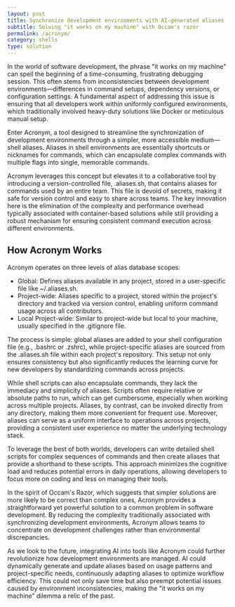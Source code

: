 ```yaml
---
layout: post
title: Synchronize development environments with AI-generated aliases
subtitle: Solving "it works on my machine" with Occam's razor
permalink: /acronym/
category: shells
type: solution
---
```

In the world of software development, the phrase "it works on my machine" can spell the beginning of a time-consuming, frustrating debugging session. This often stems from inconsistencies between development environments—differences in command setups, dependency versions, or configuration settings. A fundamental aspect of addressing this issue is ensuring that all developers work within uniformly configured environments, which traditionally involved heavy-duty solutions like Docker or meticulous manual setup.

Enter Acronym, a tool designed to streamline the synchronization of development environments through a simpler, more accessible medium—shell aliases. Aliases in shell environments are essentially shortcuts or nicknames for commands, which can encapsulate complex commands with multiple flags into single, memorable commands.

Acronym leverages this concept but elevates it to a collaborative tool by introducing a version-controlled file, .aliases.sh, that contains aliases for commands used by an entire team. This file is devoid of secrets, making it safe for version control and easy to share across teams. The key innovation here is the elimination of the complexity and performance overhead typically associated with container-based solutions while still providing a robust mechanism for ensuring consistent command execution across different environments.

## How Acronym Works

Acronym operates on three levels of alias database scopes:

* Global: Defines aliases available in any project, stored in a user-specific file like ~/.aliases.sh.
* Project-wide: Aliases specific to a project, stored within the project's directory and tracked via version control, enabling uniform command usage across all contributors.
* Local Project-wide: Similar to project-wide but local to your machine, usually specified in the .gitignore file.

The process is simple: global aliases are added to your shell configuration file (e.g., .bashrc or .zshrc), while project-specific aliases are sourced from the .aliases.sh file within each project's repository. This setup not only ensures consistency but also significantly reduces the learning curve for new developers by standardizing commands across projects.

While shell scripts can also encapsulate commands, they lack the immediacy and simplicity of aliases. Scripts often require relative or absolute paths to run, which can get cumbersome, especially when working across multiple projects. Aliases, by contrast, can be invoked directly from any directory, making them more convenient for frequent use. Moreover, aliases can serve as a uniform interface to operations across projects, providing a consistent user experience no matter the underlying technology stack.

To leverage the best of both worlds, developers can write detailed shell scripts for complex sequences of commands and then create aliases that provide a shorthand to these scripts. This approach minimizes the cognitive load and reduces potential errors in daily operations, allowing developers to focus more on coding and less on managing their tools.

In the spirit of Occam's Razor, which suggests that simpler solutions are more likely to be correct than complex ones, Acronym provides a straightforward yet powerful solution to a common problem in software development. By reducing the complexity traditionally associated with synchronizing development environments, Acronym allows teams to concentrate on development challenges rather than environmental discrepancies.

As we look to the future, integrating AI into tools like Acronym could further revolutionize how development environments are managed. AI could dynamically generate and update aliases based on usage patterns and project-specific needs, continuously adapting aliases to optimize workflow efficiency. This could not only save time but also preempt potential issues caused by environment inconsistencies, making the "it works on my machine" dilemma a relic of the past.
